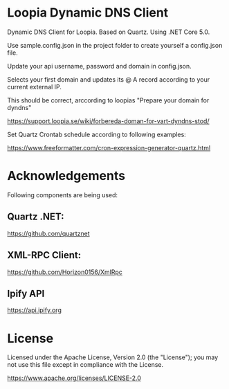 # Loopia Dynamic DNS Client
Dynamic DNS Client for Loopia.
Based on Quartz. Using .NET Core 5.0.

Use sample.config.json in the project folder to create yourself a config.json file.

Update your api username, password and domain in config.json.

Selects your first domain and updates its @ A record according to your current external IP.

This should be correct, arccording to loopias "Prepare your domain for dyndns"

https://support.loopia.se/wiki/forbereda-doman-for-vart-dyndns-stod/

Set Quartz Crontab schedule according to following examples:

https://www.freeformatter.com/cron-expression-generator-quartz.html

# Acknowledgements
Following components are being used:

## Quartz .NET:
https://github.com/quartznet

## XML-RPC Client:
https://github.com/Horizon0156/XmlRpc

## Ipify API
https://api.ipify.org


# License

Licensed under the Apache License, Version 2.0 (the "License"); you may not use this file except in compliance with the License.

https://www.apache.org/licenses/LICENSE-2.0
